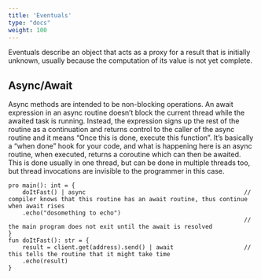 ```yaml
---
title: 'Eventuals'
type: "docs"
weight: 100
---
```


Eventuals describe an object that acts as a proxy for a result that is initially unknown, usually because the computation of its value is not yet complete. 

## Async/Await
Async methods are intended to be non-blocking operations. An await expression in an async routine doesn’t block the current thread while the awaited task is running. Instead, the expression signs up the rest of the routine as a continuation and returns control to the caller of the async routine and it means “Once this is done, execute this function”. It’s basically a “when done” hook for your code, and what is happening here is an async routine, when executed, returns a coroutine which can then be awaited. This is done usually in one thread, but can be done in multiple threads too, but thread invocations are invisible to the programmer in this case.
```
pro main(): int = {
    doItFast() | async                                             // compiler knows that this routine has an await routine, thus continue when await rises
    .echo("dosomething to echo")
                                                                   // the main program does not exit until the await is resolved
}
fun doItFast(): str = {
    result = client.get(address).send() | await                    // this tells the routine that it might take time
    .echo(result)
}
```
